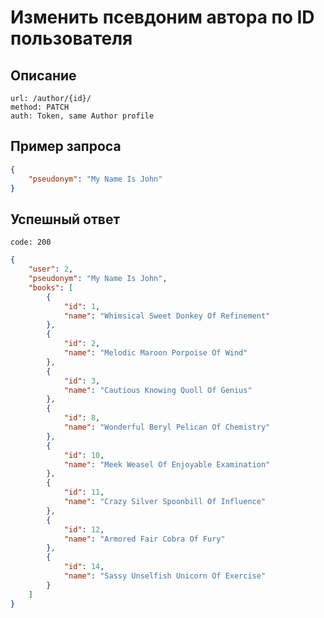 # Изменить псевдоним автора по ID пользователя
 
## Описание

```
url: /author/{id}/
method: PATCH
auth: Token, same Author profile
```

## Пример запроса

```json
{
	"pseudonym": "My Name Is John"
}
```

## Успешный ответ
```
code: 200
```

```json
{
	"user": 2,
	"pseudonym": "My Name Is John",
	"books": [
		{
			"id": 1,
			"name": "Whimsical Sweet Donkey Of Refinement"
		},
		{
			"id": 2,
			"name": "Melodic Maroon Porpoise Of Wind"
		},
		{
			"id": 3,
			"name": "Cautious Knowing Quoll Of Genius"
		},
		{
			"id": 8,
			"name": "Wonderful Beryl Pelican Of Chemistry"
		},
		{
			"id": 10,
			"name": "Meek Weasel Of Enjoyable Examination"
		},
		{
			"id": 11,
			"name": "Crazy Silver Spoonbill Of Influence"
		},
		{
			"id": 12,
			"name": "Armored Fair Cobra Of Fury"
		},
		{
			"id": 14,
			"name": "Sassy Unselfish Unicorn Of Exercise"
		}
	]
}
```